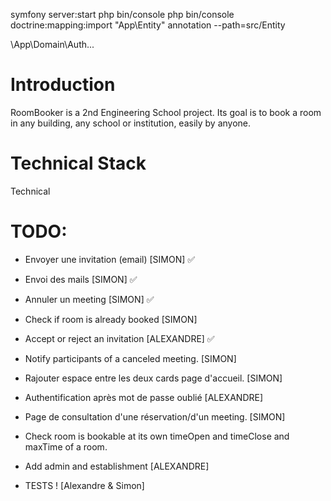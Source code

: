 symfony server:start
php bin/console
php bin/console doctrine:mapping:import "App\Entity" annotation --path=src/Entity

\App\Domain\Auth\...

# Introduction
RoomBooker is a 2nd Engineering School project. Its goal is to book a room in any building, any school or institution, easily by anyone.

# Technical Stack
Technical

# TODO:

- Envoyer une invitation (email) [SIMON] ✅
- Envoi des mails [SIMON] ✅
- Annuler un meeting [SIMON] ✅
- Check if room is already booked [SIMON]
- Accept or reject an invitation [ALEXANDRE] ✅
- Notify participants of a canceled meeting. [SIMON]
- Rajouter espace entre les deux cards page d'accueil. [SIMON]
- Authentification après mot de passe oublié [ALEXANDRE]
- Page de consultation d'une réservation/d'un meeting. [SIMON]
- Check room is bookable at its own timeOpen and timeClose and maxTime of a room. 
- Add admin and establishment [ALEXANDRE]

- TESTS ! [Alexandre & Simon]